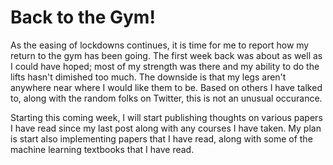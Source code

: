 # Back to the Gym!

As the easing of lockdowns continues, it is time for me to report how my return to the gym has been going. The first week back was about as well as I could have hoped; most of my strength was there and my ability to do the lifts hasn't dimished too much. The downside is that my legs aren't anywhere near where I would like them to be. Based on others I have talked to, along with the random folks on Twitter, this is not an unusual occurance.

Starting this coming week, I will start publishing thoughts on various papers I have read since my last post along with any courses I have taken. My plan is start also implementing papers that I have read, along with some of the machine learning textbooks that I have read.
